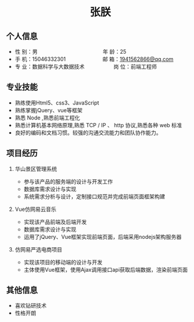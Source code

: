  <center>
     <h1>张朕</h1>
 </center>

## 个人信息 

* 性 别：男&emsp;&emsp;&emsp;&emsp;&emsp;&emsp;&emsp;&emsp;&emsp;&emsp;&emsp;&emsp;&ensp;年 龄：25  
* 手 机：15046332301 &emsp;&emsp;&emsp;&emsp;&emsp;&emsp;&ensp;  邮 箱：1941562866@qq.com    
* 专 业：数据科学与大数据技术 &emsp;&emsp;&emsp;&emsp;&emsp; 岗 位：前端工程师

## 专业技能

* 熟练使用Html5、css3、JavaScript
* 熟练掌握jQuery、vue等框架
* 熟悉 Node ,熟悉前端工程化
* 熟悉计算机基本网络原理,熟悉 TCP / IP 、 http 协议,熟悉各种 web 标准
* 良好的编码和文档习惯。较强的沟通交流能力和团队协作能力。

## 项目经历

1. 华山景区管理系统
    * 参与该产品的服务端的设计与开发工作
    * 数据库需求设计与实现
    * 系统需求分析与设计，定制接口规范并完成前端页面框架构建

2. Vue仿网易云音乐
    * 实现该产品前端及后端开发
    * 数据库需求设计与实现
    * 运用了jQuery、Vue框架实现前端页面，后端采用nodejs架构服务器

3. 仿网易严选电商项目
    * 实现该项目的移动端的设计与开发
    * 主体使用Vue框架，使用Ajax调用接口api获取后端数据，渲染前端页面

## 其他信息 
* 喜欢钻研技术
* 性格开朗
